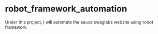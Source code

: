 # robot_framework_automation
Under this project, I will automate the sauce swaglabs website using robot framework
